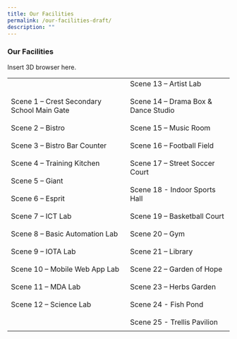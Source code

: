 ```yaml
---
title: Our Facilities
permalink: /our-facilities-draft/
description: ""
---
```

### Our Facilities

Insert 3D browser here.

|  |  |
|---|---|
| Scene 1 – Crest Secondary School Main Gate<br><br>Scene 2 – Bistro<br><br>Scene 3 – Bistro Bar Counter<br><br>Scene 4 – Training Kitchen<br><br>Scene 5 – Giant<br><br>Scene 6 – Esprit<br><br>Scene 7 – ICT Lab<br><br>Scene 8 – Basic Automation Lab<br><br>Scene 9 – IOTA Lab<br><br>Scene 10 – Mobile Web App Lab<br><br>Scene 11 – MDA Lab<br><br>Scene 12 – Science Lab | Scene 13 – Artist Lab<br><br>Scene 14 – Drama Box &amp; Dance Studio<br><br>Scene 15 – Music Room<br><br>Scene 16 – Football Field<br><br>Scene 17 – Street Soccer Court<br><br>Scene 18 - Indoor Sports Hall<br><br>Scene 19 – Basketball Court<br><br>Scene 20 – Gym<br><br>Scene 21 – Library<br><br>Scene 22 – Garden of Hope<br><br>Scene 23 – Herbs Garden<br><br>Scene 24 - Fish Pond<br><br>Scene 25 - Trellis Pavilion |
|  |  |